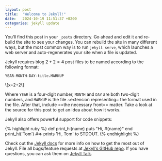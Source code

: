 ```yaml
---
layout: post
title:  "Welcome to Jekyll!"
date:   2024-10-19 11:51:37 +0200
categories: jekyll update
---
```

You’ll find this post in your `_posts` directory. Go ahead and edit it and re-build the site to see your changes. You can rebuild the site in many different ways, but the most common way is to run `jekyll serve`, which launches a web server and auto-regenerates your site when a file is updated.

Jekyll requires blog $2+2=4$ post files to be named according to the following format:

`YEAR-MONTH-DAY-title.MARKUP`

\\[x=2+2\\]

Where `YEAR` is a four-digit number, `MONTH` and `DAY` are both two-digit numbers, and `MARKUP` is the file ~extension representing~ the format used in the file. After that, include ==the necessary front== matter. Take a look at the source for this post to get an idea about how it works.

Jekyll also offers powerful support for code snippets:

{% highlight ruby %}
def print_hi(name)
  puts "Hi, #{name}"
end
print_hi('Tom')
#=> prints 'Hi, Tom' to STDOUT.
{% endhighlight %}

Check out the [Jekyll docs][jekyll-docs] for more info on how to get the most out of Jekyll. File all bugs/feature requests at [Jekyll’s GitHub repo][jekyll-gh]. If you have questions, you can ask them on [Jekyll Talk][jekyll-talk].

[jekyll-docs]: https://jekyllrb.com/docs/home
[jekyll-gh]:   https://github.com/jekyll/jekyll
[jekyll-talk]: https://talk.jekyllrb.com/
